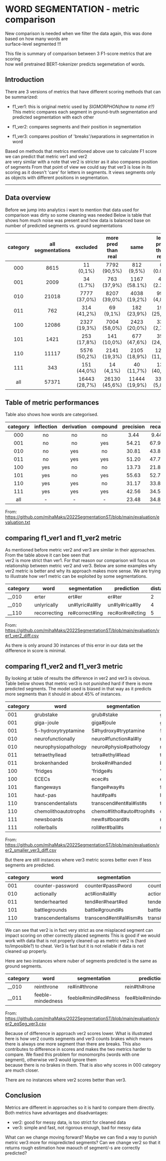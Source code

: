 # WORD SEGMENTATION - metric comparison
New comparison is needed when we filter the data again, this was done based on how many words are   
surface-level segmented !!!


This file is summary of comparison between 3 F1-score metrics that are scoring  
how well pretrained BERT-tokenizer predicts segemetation of words.  
## Introduction

There are 3 versions of metrics that have different scoring methods that can be summarized:

 - f1_ver1: this is original metric used by *SIGMORPHON(how to name it?)*  
    This metric compares each segment in ground-truth segmentation and predicted segmentation with each other

- f1_ver2: compares segments and their position in segmentation

- f1_ver3: compares position of 'breaks'/separations in segmentation in word

Based on methods that metrics mentioned above use to calculate F1 score we can predict that metric ver1 and ver2  
are very similar with a note that ver2 is stricter as it also compares position of segments
From that point of view we could say that ver3 is lose in its scoring as it doesn't 'care' for letters in segments.
It views segments only as objects with different positions in segmentation.
__________________

## Data overview
Before we jump into analytics i want to mention that data used for comparison was dirty so some cleaning was needed
Below is table that shows hom much noise was present and how data is balanced base on number of predicted segments vs. ground segmentations

| category | all segmentations |   excluded    | more pred than real |     same      | less pred than real |
|:--------:|:-----------------:|:-------------:|:-------------------:|:-------------:|:-------------------:|
|   000    |       8615        |   11 (0,1%)   |    7792 (90,5%)     |  812 (9,5%)   |      0 (0.0)%       |
|   001    |       2009        |   34 (1.7%)   |     763 (37,9%)     | 1167 (58.1%)  |      46 (2.3%)      |
|   010    |       21018       | 7777 (37,0%)  |    8207 (39,0%)     | 4038 (19,2%)  |     996 (4,8%)      |
|   011    |        762        |  314 (41,2%)  |      69 (9,1%)      |  182 (23,9%)  |     197 (25,8%)     |
|   100    |       12086       | 2327 (19,3%)  |    7004 (58,0%)     | 2423 (20,0%)  |     332 (2,7%)      |
|   101    |       1421        |  253 (17,8%)  |     141 (10,0%)     |  677 (47,6%)  |     350 (24,6%)     |
|   110    |       11117       | 5576 (50,2%)  |    2141 (19,3%)     | 2105 (18,9%)  |    1295 (11,6%)     |
|   111    |        343        |  151 (44,0%)  |      14 (4,1%)      |  40 (11,7%)   |     138 (40,2%)     |
|   all    |      57371        | 16443 (28,7%) |    26130 (45,6%)    | 11444 (19,9%) |     3354 (5,8%)     |

## Table of metric performances

Table also shows how words are categorised.

| category | inflection | derivation | compound | precision | recall | f_measure | f1_ver2 | f1_ver3 | distance |
|:--------:|:----------:|:----------:|:--------:|:---------:|:------:|:---------:|:-------:|:-------:|:--------:|
|   000    |     no     |     no     |    no    |   3.44    |  9.44  |   5.04    |  5.04   |  6.64   |   1.75   |
|   001    |     no     |     no     |    yes   |   54.21   | 67.96  |   60.31   |  60.31  |  68.33  |   0.84   |
|   010    |     no     |     yes    |    no    |   30.81   | 43.84  |   36.19   |  36.19  |  47.37  |   2.70   |
|   011    |     no     |     yes    |    yes   |   51.20   | 47.73  |   49.40   |  49.40  |  66.63  |   2.19   |
|   100    |     yes    |     no     |    no    |   13.73   | 21.83  |   16.86   |  16.80  |  22.55  |   2.62   |
|   101    |     yes    |     no     |    yes   |   55.63   | 52.72  |   54.14   |  54.14  |  67.59  |   1.43   |
|   110    |     yes    |     yes    |    no    |   31.17   | 33.89  |   32.48   |  33.42  |  48.40  |   3.27   |
|   111    |     yes    |     yes    |    yes   |   42.56   | 34.50  |   38.11   |  38.11  |  58.18  |   3.12   |
|   all    |      -     |      -     |     -    |   23.48   | 34.84  |   28.05   |  28.02  |  36.78  |   2.55   |
From: https://github.com/mihaMaks/2022SegmentationST/blob/main/evaluation/evaluation.txt


## comparing f1_ver1 and f1_ver2 metric

As mentioned before metric ver2 and ver3 are similar in their approaches. From the table above it can bee seen that  
ver2 is more strict than ver1. For that reason our comparison will focus on relationship between metric ver2 and ver3.
Below are some examples why ver2 metric is better and why its approach makes more sense.
We are trying to illustrate how ver1 metric can be exploited by some segmentations.

| category | word          | 	segmentation   | prediction       | 	distance | f1v1_tp | f1v1_fp | f1v1_fn | f1v2_tp | f1v2_fp | f1v2_fn | f1v1_score | f1v2_score | abs_diff |
|----------|---------------|-----------------|------------------|-----------|---------|---------|---------|---------|---------|---------|------------|------------|----------|
| __010	   | erter	        | ert#er	         | er#ter           | 	2        | 	0      | 	2      | 	2      | 	1      | 	1      | 	1      | 	0.0    | 	0.5       | 	0.5       |
| __010    | 	unlyrically  | 	un#lyric#al#ly | 	un#ly#rica#lly  | 	4        | 	1      | 	3      | 	3      | 	2      | 	2      | 	2      | 	0.25   | 	0.5       | 	0.25      |
| __110    | 	recorrecting | 	re#correct#ing | 	rec#or#re#cting | 	5        | 	0      | 	4      | 	3      | 	1      | 	3      | 	2      | 	0.0    | 	0.286     | 	0.286     |
From: https://github.com/mihaMaks/2022SegmentationST/blob/main/evaluation/ver1_ver2_diff.csv

As there is only around 30 instances of this error in our data set the difference in score is minimal.

## comparing f1_ver2 and f1_ver3 metric

By looking at table of results the difference in ver2 and ver3 is obvious. Table below shows that metric ver3
is not punished hard if there is more predicted segments. The model used is biased in that way as it predicts more segments
than it should in about 45% of instances.


| category | word                  | 	segmentation             | prediction                   | 	distance | f1v2_tp | f1v2_fp | f1v2_fn | f1v3_tp | f1v3_fp | f1v3_fn | f1v2_score | f1v3_score | abs_diff |
|----------|-----------------------|---------------------------|------------------------------|-----------|---------|---------|---------|---------|---------|---------|------------|------------|----------|
| 001      | grubstake             | grub#stake	               | gr#ub#sta#ke                 | 2         | 0       | 4       | 2       | 1       | 2       | 0       | 0.0        | 0.5        | 0.5      |
| 001      | giga-joule            | giga#joule                | gig#a#jo#ule	                | 2         | 0       | 4       | 2       | 1       | 2	      | 0	      | 0.0        | 0.5	       | 0.5      |
| 001      | 	5-hydroxytryptamine	 | 5#hydroxy#tryptamine      | 	5#hydro#xy#try#pta#mine     | 	3        | 	1      | 	5      | 	2      | 	2      | 	3      | 	0      | 	0.222     | 	0.571     | 	0.349   |
| 010      | 	neurofunctionally    | 	neuro#function#al#ly     | 	ne#uro#fu#nction#ally       | 	3        | 	0      | 	5      | 	4      | 	2      | 	2      | 	1      | 	0.0       | 	0.571     | 	0.571   |
| 010      | 	neurophysiopathology | 	neuro#physio#pathology   | 	ne#uro#phy#sio#path#ology   | 	3        | 	0      | 	6      | 	3      | 	2      | 	3      | 	0      | 	0.0       | 	0.571     | 	0.571   |
| 011      | 	tetraethyllead       | 	tetra#ethyl#lead         | 	te#tra#eth#yl#lea#d         | 	3        | 	0      | 	6      | 	3      | 	2      | 	3      | 	0      | 	0.0       | 	0.571     | 	0.571   |
| 011      | 	brokenhanded         | 	broke#n#handed           | 	broken#hand#ed              | 	2        | 	0      | 	3      | 	3      | 	1      | 	1      | 	1      | 	0.0       | 	0.5       | 	0.5     |
| 100      | 	'fridges             | 	'fridge#s                | 	'#fridge#s                  | 	1        | 	1      | 	2      | 	1      | 	1      | 	1      | 	0      | 	0.4       | 	0.667     | 	0.267   |
| 100      | 	ECECs                | 	ecec#s                   | 	ec#ec#s                     | 	1        | 	1      | 	2      | 	1      | 	1      | 	1      | 	0      | 	0.4       | 	0.667     | 	0.267   |
| 101      | 	flangeways           | 	flange#way#s             | 	fl#ange#ways                | 	2        | 	0      | 	3      | 	3      | 	1      | 	1      | 	1      | 	0.0       | 	0.5       | 	0.5     |
| 101      | 	haut-pas             | 	haut#pa#s                | 	ha#ut#pas                   | 	2        | 	0      | 	3      | 	3      | 1       | 	1      | 	1      | 	0.0       | 	0.5       | 	0.5     |
| 110      | 	transcendentalists   | 	transcend#ent#al#ist#s   | 	trans#cend#ental#ists       | 	3        | 	0      | 	4      | 	5      | 	2      | 	1      | 	2      | 	0.0       | 	0.571     | 	0.571   |
| 110      | 	chemolithoautotrophs | 	chemo#litho#auto#troph#s | 	che#mo#lit#ho#au#to#tro#phs | 	5        | 	0      | 	8      | 	5      | 	3      | 	4      | 	1      | 	0.0       | 	0.545     | 	0.545   |
| 111      | 	newsboards           | 	new#s#board#s            | 	news#boards                 | 	2        | 	0      | 	2      | 	4      | 	1      | 	0      | 	2      | 	0.0       | 	0.5       | 	0.5     |
| 111      | 	rollerballs          | 	roll#er#ball#s           | 	roller#balls                | 	2        | 	0      | 	2      | 	4      | 	1      | 	0      | 	2      | 	0.0       | 	0.5       | 	0.5     |
From: https://github.com/mihaMaks/2022SegmentationST/blob/main/evaluation/ver2_smaller_ver3_diff.csv

But there are still instances where ver3 metric scores better even if less segments are predicted.

| category | word               | 	segmentation           | prediction             | 	distance | f1v2_tp | f1v2_fp | f1v2_fn | f1v3_tp | f1v3_fp | f1v3_fn | f1v2_score | f1v3_score | abs_diff |
|----------|--------------------|-------------------------|------------------------|-----------|---------|---------|---------|---------|---------|---------|------------|------------|----------|
| 001	     | counter-password   | 	counter#pass#word      | 	counter#password      | 	1        | 	1	     | 1	      | 2       | 	1      | 	0      | 	1      | 	0.4	      | 0.667	     | 0.267    |
| 010	     | actionally         | 	act#ion#al#ly          | 	action#ally           | 	2	       | 	0      | 	2      | 	4      | 	1      | 	0      | 	2      | 	0.0       | 	0.5       | 	0.5     |
| 011	     | tenderhearted      | 	tend#er#heart#ed       | 	tender#hearted        | 	2	       | 0	      | 2	      | 4	      | 1	      | 0	      | 2	      | 0.0	       | 0.5        | 	0.5     |
| 101	     | battlegrounds      | 	battle#ground#s        | 	battle#grounds        | 	1        | 	1      | 	1	     | 2       | 	1      | 	0	     | 1       | 	0.4	      | 0.667      | 	0.267   |
| 110	     | transcendentalisms | 	transcend#ent#al#ism#s | 	trans#cend#ental#isms | 	3        | 0	      | 4	      | 5	      | 2       | 	1	     | 2	      | 0.0	       | 0.571      | 0.571    |


We can see that ver2 is in fact very strict as one misplaced segment can impact scoring on other correctly placed segments
This is good if we would work with data that is not properly cleaned up as metric ver2 is (hard to/imposible?)
to cheat. Ver3 is fast but it is not reliable if data is not cleaned up properly.

Here are two instances where nuber of segments predicted is the same as ground segments.

| category | word               | 	segmentation        | prediction           | 	distance | f1v2_tp | f1v2_fp | f1v2_fn | f1v3_tp | f1v3_fp | f1v3_fn | f1v2_score | f1v3_score | abs_diff |
|----------|--------------------|----------------------|----------------------|-----------|---------|---------|---------|---------|---------|---------|------------|------------|----------|
| __010    | reinthrone         | 	re#in#throne        | 	rein#th#rone        | 	2        | 	0      | 	3      | 	3      | 	1      | 	1      | 	1      | 	0.0       | 	0.5       | 	0.5     |
| __011    | 	feeble-mindedness | 	feeble#mind#ed#ness | 	fee#ble#minded#ness | 	2        | 	1      | 	3      | 	3      | 	2      | 	1      | 	1      | 	0.25      | 	0.667     | 	0.417   |
From: https://github.com/mihaMaks/2022SegmentationST/blob/main/evaluation/ver2_eqSeg_ver3.csv

Because of difference in approach ver2 scores lower. What is illustrated here is how ver2 counts segments
and ver3 counts brakes which means there is always one more segment than there are breaks.
This also contributes to difference in scores and makes the two metrics harder to compare.
We fixed this problem for monomorphs (words with one segment), otherwise ver3 would ignore them  
because there is no brakes in them. That is also why scores in 000 category are much closer.

There are no instances where ver2 scores better than ver3.

## Conclusion

Metrics are different in approaches so it is hard to compare them directly.  
Both metrics have advantages and disadvantages:
- ver2: good for messy data, is too strict for cleaned data
- ver3: simple and fast, not rigorous enough, bad for messy data

What can we change moving forward?
Maybe we can find a way to punish metric ver3 more for mispredicted segments?
Can we change ver2 so that it returns rough estimation how maouch of segment/-s are correctly
predicted?



 